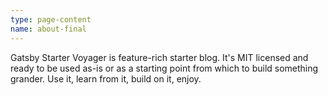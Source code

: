 ```yaml
---
type: page-content
name: about-final
---
```

Gatsby Starter Voyager is feature-rich starter blog. It's MIT licensed and ready to be used as-is or as a starting point from which to build something grander. Use it, learn from it, build on it, enjoy.